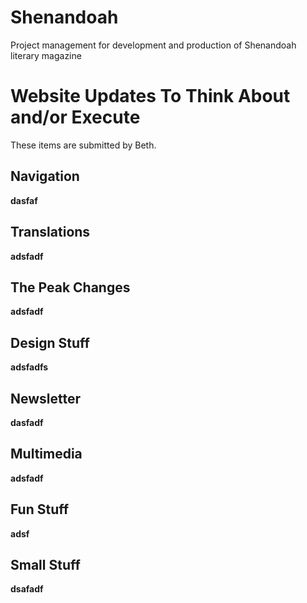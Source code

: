 # Shenandoah

Project management for development and production of Shenandoah literary magazine

# **Website Updates To Think About and/or Execute**
These items are submitted by Beth.

## **Navigation**

**dasfaf**

## **Translations**

**adsfadf**

## **The Peak Changes**

**adsfadf**

## **Design Stuff**

**adsfadfs**

## **Newsletter**

**dasfadf**

## **Multimedia**

**adsfadf**

## **Fun Stuff**

**adsf**

## **Small Stuff**

**dsafadf**
